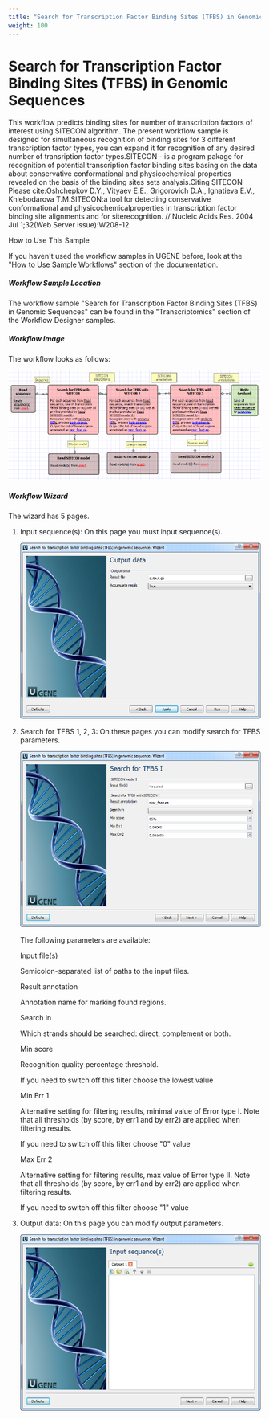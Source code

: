 ```yaml
---
title: "Search for Transcription Factor Binding Sites (TFBS) in Genomic Sequences"
weight: 100
---
```



# Search for Transcription Factor Binding Sites (TFBS) in Genomic Sequences

This workflow predicts binding sites for number of transcription factors of interest using SITECON algorithm. The present workflow sample is designed for simultaneous recognition of binding sites for 3 different transcription factor types, you can expand it for recognition of any desired number of transription factor types.SITECON - is a program pakage for recognition of potential transcription factor binding sites basing on the data about conservative conformational and physicochemical properties revealed on the basis of the binding sites sets analysis.Citing SITECON Please cite:Oshchepkov D.Y., Vityaev E.E., Grigorovich D.A., Ignatieva E.V., Khlebodarova T.M.SITECON:a tool for detecting conservative conformational and physicochemicalproperties in transcription factor binding site alignments and for siterecognition. // Nucleic Acids Res. 2004 Jul 1;32(Web Server issue):W208-12.

How to Use This Sample

If you haven't used the workflow samples in UGENE before, look at the "[How to Use Sample Workflows](../../introduction/how-to-use-sample-workflows)" section of the documentation.

##### Workflow Sample Location

The workflow sample "Search for Transcription Factor Binding Sites (TFBS) in Genomic Sequences" can be found in the "Transcriptomics" section of the Workflow Designer samples.

##### Workflow Image

The workflow looks as follows:


![](/images/65930593/65930594.png)

##### Workflow Wizard

The wizard has 5 pages.

1.  Input sequence(s): On this page you must input sequence(s).


    ![](/images/65930593/65930595.png)

2.  Search for TFBS 1, 2, 3: On these pages you can modify search for TFBS parameters.


    ![](/images/65930593/65930596.png)

    The following parameters are available:

    Input file(s)

    Semicolon-separated list of paths to the input files.

    Result annotation

    Annotation name for marking found regions.

    Search in

    Which strands should be searched: direct, complement or both.

    Min score

    Recognition quality percentage threshold.

    If you need to switch off this filter choose the lowest value

    Min Err 1

    Alternative setting for filtering results, minimal value of Error type I.
    Note that all thresholds (by score, by err1 and by err2) are applied when filtering results.

    If you need to switch off this filter choose "0" value

    Max Err 2

    Alternative setting for filtering results, max value of Error type II.
    Note that all thresholds (by score, by err1 and by err2) are applied when filtering results.

    If you need to switch off this filter choose "1" value

3.  Output data: On this page you can modify output parameters.


    ![](/images/65930593/65930597.png)
